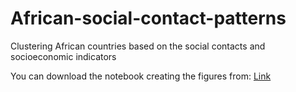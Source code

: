 # African-social-contact-patterns
Clustering African countries based on the social contacts and socioeconomic indicators


You can download the notebook creating the figures from:
[Link](https://drive.google.com/file/d/1FDLzdzF3b9Itq1cmutDas3o-kWQj2iA6/view?usp=sharing)